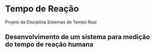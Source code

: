 # Tempo de Reação
Projeto da Disciplina Sistemas de Tempo Real 
## Desenvolvimento de um sistema para medição do tempo de reação humana
